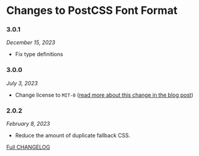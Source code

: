 # Changes to PostCSS Font Format

### 3.0.1

_December 15, 2023_

- Fix type definitions

### 3.0.0

_July 3, 2023_

- Change license to `MIT-0` ([read more about this change in the blog post](https://preset-env.cssdb.org/blog/license-change/))

### 2.0.2

_February 8, 2023_

- Reduce the amount of duplicate fallback CSS.

[Full CHANGELOG](https://github.com/csstools/postcss-plugins/tree/main/plugins/postcss-font-format-keywords/CHANGELOG.md)
